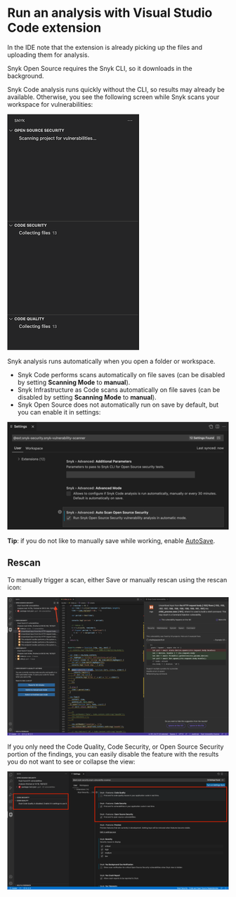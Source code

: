 # Run an analysis with Visual Studio Code extension

In the IDE note that the extension is already picking up the files and uploading them for analysis.

Snyk Open Source requires the Snyk CLI, so it downloads in the background.

Snyk Code analysis runs quickly without the CLI, so results may already be available. Otherwise, you see the following screen while Snyk scans your workspace for vulnerabilities:

![Snyk Code scan](<../../../.gitbook/assets/image (134) (1) (1) (1) (1) (1) (1) (1) (1) (1) (1) (1) (1) (1) (1) (1).png>)

Snyk analysis runs automatically when you open a folder or workspace.

* Snyk Code performs scans automatically on file saves (can be disabled by setting **Scanning Mode** to **manual**).
* Snyk Infrastructure as Code scans automatically on file saves (can be disabled by setting **Scanning Mode** to **manual**).
* Snyk Open Source does not automatically run on save by default, but you can enable it in settings:

![Snyk Open Source settings](<../../../.gitbook/assets/image (143) (1) (1) (1) (1) (1) (1) (1) (1) (1) (1) (1) (1) (1) (1) (1) (1) (1) (1) (1) (1) (1) (1) (1) (1) (1) (1) (1) (1) (1) (1) (1) (1) (1) (1) (1) (5).png>)

**Tip**: if you do not like to manually save while working, enable [AutoSave](https://code.visualstudio.com/docs/editor/codebasics#\_save-auto-save).

## Rescan

To manually trigger a scan, either Save or manually rescan using the rescan icon:

![Rescan icon](<../../../.gitbook/assets/image (120) (1) (1) (1) (1) (1) (1) (1) (1) (1) (1) (1) (1) (2).png>)

If you only need the Code Quality, Code Security, or Open Source Security portion of the findings, you can easily disable the feature with the results you do not want to see or collapse the view:

![Configure Features view](../../../.gitbook/assets/configure-features.png)
